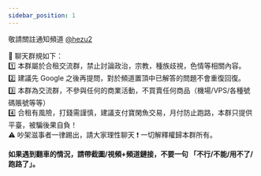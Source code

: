 ```yaml
---
sidebar_position: 1
---
```


敬請關註通知頻道 [@hezu2](https://t.me/hezu2)

📣 聊天群規如下：  
1️⃣ 本群屬於合租交流群，禁止討論政治，宗教，種族歧視，色情等相關內容。  
2️⃣ 建議先 Google 之後再提問，對於頻道置頂中已解答的問題不會重復回復。  
3️⃣ 本群為交流群，不參與任何的商業活動，不買賣任何商品（機場/VPS/各種號碼賬號等等）  
4️⃣ 合租有風險，打錢需謹慎，建議支付寶閑魚交易，月付防止跑路，本群只提供平臺，被騙後果自負！  
⚠️ 吵架滋事者一律踢出，請大家理性聊天 ❗️ 一切解釋權歸本群所有。

**如果遇到翻車的情況，請帶截圖/視頻+頻道鏈接，不要一句 「不行/不能/用不了/跑路了」。**
